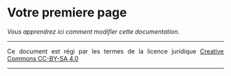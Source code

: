 # Votre premiere page

*Vous apprendrez ici comment modifier cette documentation.*

---

Ce document est régi par les termes de la licence juridique [Creative Commons CC-BY-SA 4.0](https://creativecommons.org/licenses/by-sa/4.0/deed.fr) 

---

<style>
  body {text-align: justify}
  .md-content__button {
    display: none;
  }
</style>